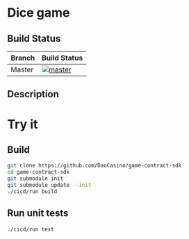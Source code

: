 # Dice game 

## Build Status

Branch|Build Status
---|---
Master|[![master](https://travis-ci.org/DaoCasino/dice-game.svg?branch=master)](https://travis-ci.org/DaoCasino/dice-game.svg?branch=master)

## Description
<!-- Todo -->

# Try it

## Build
```bash
git clone https://github.com/DaoCasino/game-contract-sdk
cd game-contract-sdk
git submodule init
git submodule update --init
./cicd/run build
```
## Run unit tests
```bash
./cicd/run test
```
